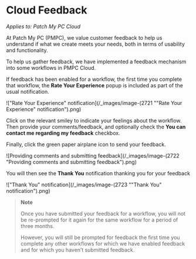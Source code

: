 # Cloud Feedback

_Applies to: Patch My PC Cloud_

At Patch My PC (PMPC), we value customer feedback to help us understand if what we create meets your needs, both in terms of usability and functionality.

To help us gather feedback, we have implemented a feedback mechanism into some workflows in PMPC Cloud.

If feedback has been enabled for a workflow, the first time you complete that workflow, the **Rate Your Experience** popup is included as part of the usual notification.

!["Rate Your Experience" notification](/_images/image-(2721 "\"Rate Your Experience\" notification").png)

Click on the relevant smiley to indicate your feelings about the workflow. Then provide your comments/feedback, and optionally check the **You can contact me regarding my feedback** checkbox.

Finally, click the green paper airplane icon to send your feedback.

![Providing comments and submitting feedback](/_images/image-(2722 "Providing comments and submitting feedback").png)

You will then see the **Thank You** notification thanking you for your feedback

!["Thank You" notification](/_images/image-(2723 "\"Thank You\" notification").png)

> **Note**
>
> Once you have submitted your feedback for a workflow, you will not be re-prompted for it again for the same workflow for a period of three months.
>
> However, you will still be prompted for feedback the first time you complete any other workflows for which we have enabled feedback and for which you haven’t submitted feedback.